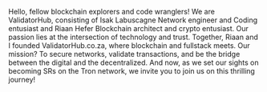 Hello, fellow blockchain explorers and code wranglers! We are ValidatorHub, consisting of Isak Labuscagne Network engineer and Coding entusiast and Riaan Hefer Blockchain architect and crypto entusiast. Our passion lies at the intersection of technology and trust.
Together, Riaan and I founded ValidatorHub.co.za, where blockchain and fullstack meets. Our mission? To secure networks, validate transactions, and be the bridge between the digital and the decentralized. And now, as we set our sights on becoming SRs on the Tron network, we invite you to join us on this thrilling journey!
